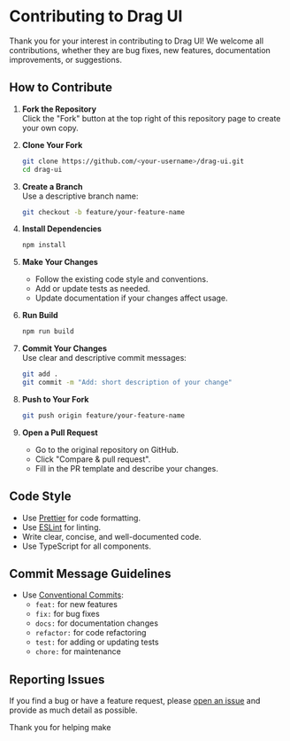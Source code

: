 # Contributing to Drag UI

Thank you for your interest in contributing to Drag UI! We welcome all contributions, whether they are bug fixes, new features, documentation improvements, or suggestions.

## How to Contribute

1. **Fork the Repository**  
   Click the "Fork" button at the top right of this repository page to create your own copy.

2. **Clone Your Fork**  
   ```bash
   git clone https://github.com/<your-username>/drag-ui.git
   cd drag-ui
   ```

3. **Create a Branch**  
   Use a descriptive branch name:
   ```bash
   git checkout -b feature/your-feature-name
   ```

4. **Install Dependencies**  
   ```bash
   npm install
   ```

5. **Make Your Changes**  
   - Follow the existing code style and conventions.
   - Add or update tests as needed.
   - Update documentation if your changes affect usage.

6. **Run Build**  
   ```bash
   npm run build
   ```

7. **Commit Your Changes**  
   Use clear and descriptive commit messages:
   ```bash
   git add .
   git commit -m "Add: short description of your change"
   ```

8. **Push to Your Fork**  
   ```bash
   git push origin feature/your-feature-name
   ```

9. **Open a Pull Request**  
   - Go to the original repository on GitHub.
   - Click "Compare & pull request".
   - Fill in the PR template and describe your changes.

## Code Style

- Use [Prettier](https://prettier.io/) for code formatting.
- Use [ESLint](https://eslint.org/) for linting.
- Write clear, concise, and well-documented code.
- Use TypeScript for all components.

## Commit Message Guidelines

- Use [Conventional Commits](https://www.conventionalcommits.org/en/v1.0.0/):
  - `feat:` for new features
  - `fix:` for bug fixes
  - `docs:` for documentation changes
  - `refactor:` for code refactoring
  - `test:` for adding or updating tests
  - `chore:` for maintenance

## Reporting Issues

If you find a bug or have a feature request, please [open an issue](https://github.com/krishvsoni/drag-ui/issues) and provide as much detail as possible.



Thank you for helping make